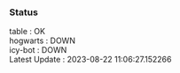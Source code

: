 ### Status


table : OK  
hogwarts : DOWN  
icy-bot : DOWN  
Latest Update : 2023-08-22 11:06:27.152266
